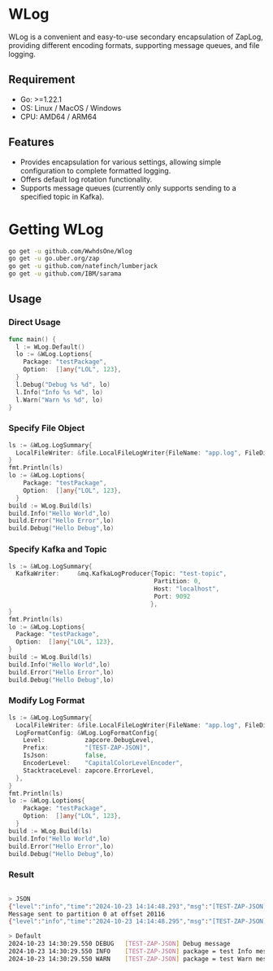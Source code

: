 # WLog

WLog is a convenient and easy-to-use secondary encapsulation of ZapLog, providing different encoding formats, supporting message queues, and file logging.

## Requirement

- Go: >=1.22.1
- OS: Linux / MacOS / Windows
- CPU: AMD64 / ARM64

## Features

- Provides encapsulation for various settings, allowing simple configuration to complete formatted logging.
- Offers default log rotation functionality.
- Supports message queues (currently only supports sending to a specified topic in Kafka).

# Getting WLog

```bash
go get -u github.com/WwhdsOne/Wlog
go get -u go.uber.org/zap 
go get -u github.com/natefinch/lumberjack 
go get -u github.com/IBM/sarama 
```

## Usage

### Direct Usage

```go
func main() {
  l := WLog.Default()
  lo := &WLog.Loptions{
    Package: "testPackage",
    Option:  []any{"LOL", 123},
  }
  l.Debug("Debug %s %d", lo)
  l.Info("Info %s %d", lo)
  l.Warn("Warn %s %d", lo)
}
```

### Specify File Object

```go
ls := &WLog.LogSummary{
  LocalFileWriter: &file.LocalFileLogWriter{FileName: "app.log", FileDirPath: "./logs"},
}
fmt.Println(ls)
lo := &WLog.Loptions{
    Package: "testPackage",
    Option:  []any{"LOL", 123},
  }
build := WLog.Build(ls)
build.Info("Hello World",lo)
build.Error("Hello Error",lo)
build.Debug("Hello Debug",lo)
```

### Specify Kafka and Topic

```go
ls := &WLog.LogSummary{
  KafkaWriter:     &mq.KafkaLogProducer{Topic: "test-topic", 
                                        Partition: 0, 
                                        Host: "localhost", 
                                        Port: 9092
                                       },
}
fmt.Println(ls)
lo := &WLog.Loptions{
  Package: "testPackage",
  Option:  []any{"LOL", 123},
}
build := WLog.Build(ls)
build.Info("Hello World",lo)
build.Error("Hello Error",lo)
build.Debug("Hello Debug",lo)
```

### Modify Log Format

```go
ls := &WLog.LogSummary{
  LocalFileWriter: &file.LocalFileLogWriter{FileName: "app.log", FileDirPath: "./logs"},
  LogFormatConfig: &WLog.LogFormatConfig{
    Level:           zapcore.DebugLevel,
    Prefix:          "[TEST-ZAP-JSON]",
    IsJson:          false,
    EncoderLevel:    "CapitalColorLevelEncoder",
    StacktraceLevel: zapcore.ErrorLevel,
  },
}
fmt.Println(ls)
lo := &WLog.Loptions{
    Package: "testPackage",
    Option:  []any{"LOL", 123},
  }
build := WLog.Build(ls)
build.Info("Hello World",lo)
build.Error("Hello Error",lo)
build.Debug("Hello Debug",lo)
```

### Result

```bash

> JSON
{"level":"info","time":"2024-10-23 14:14:48.293","msg":"[TEST-ZAP-JSON] package = test Info message LOL 123"}
Message sent to partition 0 at offset 20116
{"level":"info","time":"2024-10-23 14:14:48.295","msg":"[TEST-ZAP-JSON] package = test Info message LOL 123"}

> Default
2024-10-23 14:30:29.550 DEBUG   [TEST-ZAP-JSON] Debug message
2024-10-23 14:30:29.550 INFO    [TEST-ZAP-JSON] package = test Info message LOL 123
2024-10-23 14:30:29.550 WARN    [TEST-ZAP-JSON] package = test Warn message LOL 123
```